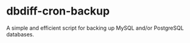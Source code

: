 # dbdiff-cron-backup
A simple and efficient script for backing up MySQL and/or PostgreSQL databases.
